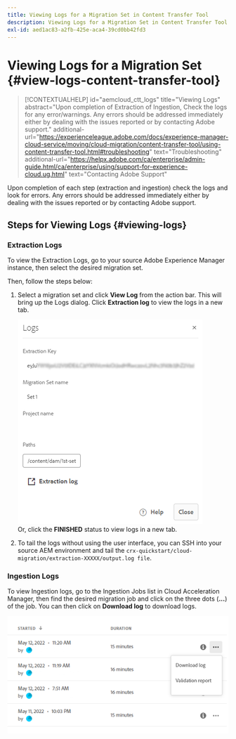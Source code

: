 ```yaml
---
title: Viewing Logs for a Migration Set in Content Transfer Tool
description: Viewing Logs for a Migration Set in Content Transfer Tool
exl-id: aed1ac83-a2fb-425e-aca4-39cd0bb42fd3
---
```

# Viewing Logs for a Migration Set {#view-logs-content-transfer-tool}


>[!CONTEXTUALHELP]
>id="aemcloud_ctt_logs"
>title="Viewing Logs"
>abstract="Upon completion of Extraction of Ingestion, Check the logs for any error/warnings. Any errors should be addressed immediately either by dealing with the issues reported or by contacting Adobe support."
>additional-url="https://experienceleague.adobe.com/docs/experience-manager-cloud-service/moving/cloud-migration/content-transfer-tool/using-content-transfer-tool.html#troubleshooting" text="Troubleshooting"
>additional-url="https://helpx.adobe.com/ca/enterprise/admin-guide.html/ca/enterprise/using/support-for-experience-cloud.ug.html" text="Contacting Adobe Support"

Upon completion of each step (extraction and ingestion) check the logs and look for errors.  Any errors should be addressed immediately either by dealing with the issues reported or by contacting Adobe support.

## Steps for Viewing Logs {#viewing-logs}

### Extraction Logs

To view the Extraction Logs, go to your source Adobe Experience Manager instance, then select the desired migration set. 

Then, follow the steps below:

1. Select a migration set and click **View Log** from the action bar. This will bring up the Logs dialog. Click **Extraction log** to view the logs in a new tab.

   ![image](/help/journey-migration/content-transfer-tool/assets-ctt/cttcam25.png) \
Or, click the **FINISHED** status to view logs in a new tab.

1. To tail the logs without using the user interface, you can SSH into your source AEM environment and tail the `crx-quickstart/cloud-migration/extraction-XXXXX/output.log file`.

### Ingestion Logs

To view Ingestion logs, go to the Ingestion Jobs list in Cloud Acceleration Manager, then find the desired migration job and click on the three dots (**...**) of the job. You can then click on **Download log** to download logs.

   ![image](/help/journey-migration/content-transfer-tool/assets-ctt/cttcam28.png)
